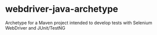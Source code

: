 webdriver-java-archetype
========================

Archetype for a Maven project intended to develop tests with Selenium WebDriver and JUnit/TestNG
